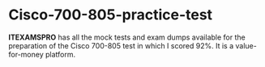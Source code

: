# Cisco-700-805-practice-test
**ITEXAMSPRO** has all the mock tests and exam dumps available for the preparation of the Cisco 700-805 test in which I scored 92%. It is a value-for-money platform.
